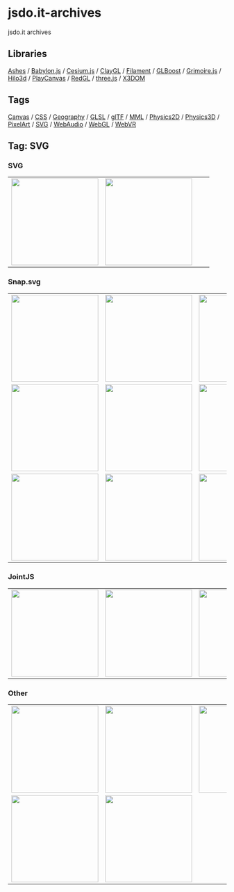 # jsdo.it-archives
jsdo.it archives

## Libraries

[Ashes](../ashes) / [Babylon.js](../babylon.js) / [Cesium.js](../cesium.js) / [ClayGL](../claygl) / [Filament](../filament) / [GLBoost](../glboost)  / [Grimoire.js](../grimoire.js) / [Hilo3d](../hilo3d) / [PlayCanvas](../playcanvas) / [RedGL](../redgl) / [three.js](../three.js) / [X3DOM](../x3dom)

## Tags

[Canvas](../canvas) / [CSS](../css) / [Geography](../geography) / [GLSL](../glsl) / [glTF](../gltf) / [MML](../mml) / [Physics2D](../physics2d) / [Physics3D](../physics3d) / [PixelArt](../pixelart) / [SVG](../svg) / [WebAudio](../webaudio) / [WebGL](../webgl) / [WebVR](../webvr)

## Tag: SVG

### SVG

<table>
<tr>
<td><a href="https://cx20.github.io/jsdo.it-archives/cx20/9Ivp" title="SVG で関数従属性図の説明を書いてみるテスト"><img src="https://cx20.github.io/jsdo.it-archives/screenshot/9Ivp.jpg" width="200" height="200"></a></td>
<td><a href="https://cx20.github.io/jsdo.it-archives/cx20/onqA" title="SVGとWebGLを組み合わせてみるテスト"><img src="https://cx20.github.io/jsdo.it-archives/screenshot/onqA.jpg" width="200" height="200"></a></td>
<td></td>
<td></td>
</tr>
</table>

### Snap.svg

<table>
<tr>
<td><a href="https://cx20.github.io/jsdo.it-archives/cx20/6n9Y" title="Snap.svg でリサージュ図形を描いてみるテスト"><img src="https://cx20.github.io/jsdo.it-archives/screenshot/6n9Y.jpg" width="200" height="200"></a></td>
<td><a href="https://cx20.github.io/jsdo.it-archives/cx20/5AWE" title="Snap.svg で試験問題を解いてみるテスト"><img src="https://cx20.github.io/jsdo.it-archives/screenshot/5AWE.jpg" width="200" height="200"></a></td>
<td><a href="https://cx20.github.io/jsdo.it-archives/cx20/2agQ" title="Snap.svg で試験問題を解いてみるテスト（その２）"><img src="https://cx20.github.io/jsdo.it-archives/screenshot/2agQ.jpg" width="200" height="200"></a></td>
<td><a href="https://cx20.github.io/jsdo.it-archives/cx20/3MIh" title="Snap.svg で試験問題を解いてみるテスト（その３）"><img src="https://cx20.github.io/jsdo.it-archives/screenshot/3MIh.jpg" width="200" height="200"></a></td>
</tr>
<tr>
<td><a href="https://cx20.github.io/jsdo.it-archives/cx20/3gi9" title="Snap.svg で鍵盤を作ってみるテスト（その１）"><img src="https://cx20.github.io/jsdo.it-archives/screenshot/3gi9.jpg" width="200" height="200"></a></td>
<td><a href="https://cx20.github.io/jsdo.it-archives/cx20/wptb" title="Snap.svg で鍵盤を作ってみるテスト（その２）"><img src="https://cx20.github.io/jsdo.it-archives/screenshot/wptb.jpg" width="200" height="200"></a></td>
<td><a href="https://cx20.github.io/jsdo.it-archives/cx20/dSbQ" title="Snap.svg で鍵盤を作ってみるテスト（その３）"><img src="https://cx20.github.io/jsdo.it-archives/screenshot/dSbQ.jpg" width="200" height="200"></a></td>
<td><a href="https://cx20.github.io/jsdo.it-archives/cx20/kXFE" title="Snap.svg で鍵盤を作ってみるテスト（その４）"><img src="https://cx20.github.io/jsdo.it-archives/screenshot/kXFE.jpg" width="200" height="200"></a></td>
</tr>
<tr>
<td><a href="https://cx20.github.io/jsdo.it-archives/cx20/7EGy" title="某社員食堂では蛇口をひねるとミカンジュースが出てくるらしい。"><img src="https://cx20.github.io/jsdo.it-archives/screenshot/7EGy.jpg" width="200" height="200"></a></td>
<td><a href="https://cx20.github.io/jsdo.it-archives/cx20/1iQg" title="Snap.svg で四角形をアニメーションさせてみるテスト"><img src="https://cx20.github.io/jsdo.it-archives/screenshot/1iQg.jpg" width="200" height="200"></a></td>
<td><a href="https://cx20.github.io/jsdo.it-archives/cx20/QJ3k" title="forked: オリンピックロゴ（SVG編）"><img src="https://cx20.github.io/jsdo.it-archives/screenshot/QJ3k.jpg" width="200" height="200"></a></td>
<td><a href="https://cx20.github.io/jsdo.it-archives/cx20/89uK" title="オリンピックロゴをSnap.svg + Velocity.jsで動かしてみる"><img src="https://cx20.github.io/jsdo.it-archives/screenshot/89uK.jpg" width="200" height="200"></a></td>
</tr>
</table>

### JointJS

<table>
<tr>
<td><a href="https://cx20.github.io/jsdo.it-archives/cx20/hGvF" title="JointJS で組織図を書いてみるテスト"><img src="https://cx20.github.io/jsdo.it-archives/screenshot/hGvF.jpg" width="200" height="200"></a></td>
<td><a href="https://cx20.github.io/jsdo.it-archives/cx20/3R2n" title="JointJS で状態遷移図を書いてみるテスト"><img src="https://cx20.github.io/jsdo.it-archives/screenshot/3R2n.jpg" width="200" height="200"></a></td>
<td><a href="https://cx20.github.io/jsdo.it-archives/cx20/gFbP" title="JointJS で論理回路を書いてみるテスト"><img src="https://cx20.github.io/jsdo.it-archives/screenshot/gFbP.jpg" width="200" height="200"></a></td>
<td></td>
</tr>
</table>

### Other

<table>
<tr>
<td><a href="https://cx20.github.io/jsdo.it-archives/cx20/kCUy" title="Snap.svg でドット絵を描いてみるテスト"><img src="https://cx20.github.io/jsdo.it-archives/screenshot/kCUy.jpg" width="200" height="200"></a></td>
<td><a href="https://cx20.github.io/jsdo.it-archives/cx20/rTqj" title="Snap.svg + Velocity.js でドット絵を動かしてみるテスト"><img src="https://cx20.github.io/jsdo.it-archives/screenshot/rTqj.jpg" width="200" height="200"></a></td>
<td><a href="https://cx20.github.io/jsdo.it-archives/cx20/fnHA" title="svg.js でドット絵を描いてみるテスト"><img src="https://cx20.github.io/jsdo.it-archives/screenshot/fnHA.jpg" width="200" height="200"></a></td>
<td><a href="https://cx20.github.io/jsdo.it-archives/cx20/32yJX" title="Raphael.js でドット絵を描いてみるテスト"><img src="https://cx20.github.io/jsdo.it-archives/screenshot/32yJX.jpg" width="200" height="200"></a></td>
</tr>
<tr>
<td><a href="https://cx20.github.io/jsdo.it-archives/cx20/pc42" title="Two.js でドット絵を描いてみるテスト"><img src="https://cx20.github.io/jsdo.it-archives/screenshot/pc42.jpg" width="200" height="200"></a></td>
<td><a href="https://cx20.github.io/jsdo.it-archives/cx20/vhj6" title="bonsai.js でドット絵を描いてみるテスト"><img src="https://cx20.github.io/jsdo.it-archives/screenshot/vhj6.jpg" width="200" height="200"></a></td>
<td></td>
<td></td>
</tr>
</table>
